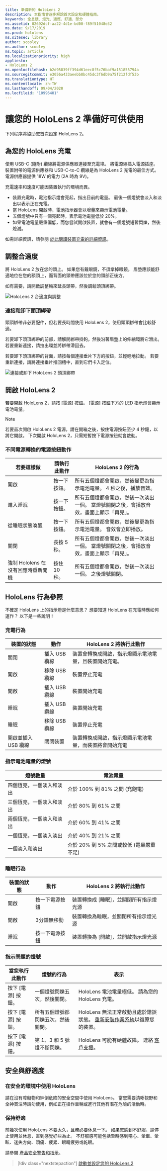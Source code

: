 ```yaml
---
title: 準備新的 HoloLens 2
description: 本指南會逐步解說首次設定和硬體指南。
keywords: 全息鏡、燈光、適應、舒適、部分
ms.assetid: 02692dcf-aa22-4d1e-bd00-f89f51048e32
ms.date: 9/17/2019
ms.prod: hololens
ms.sitesec: library
author: scooley
ms.author: scooley
ms.topic: article
ms.localizationpriority: high
appliesto:
- HoloLens 2
ms.openlocfilehash: b2d95839ff394d61eec8f5c76baf9a151855794a
ms.sourcegitcommit: e3056a433aeebb8bc45dc3f6db9a75f212fdf53b
ms.translationtype: HT
ms.contentlocale: zh-TW
ms.lasthandoff: 09/04/2020
ms.locfileid: "10996401"
---
```

# 讓您的 HoloLens 2 準備好可供使用

下列程序將協助您首次設定 HoloLens 2。

## 為您的 HoloLens 充電

使用 USB-C (隨附) 纜線將電源供應器連接至充電埠。 將電源線插入電源插座。 裝置附帶的電源供應器和 USB-C-to-C 纜線是為 HoloLens 2 充電的最佳方式。 電源供應器提供 18W 的電力 (2A 時為 9V)。

充電速率和速度可能因裝置執行的環境而異。

- 裝置充電時，電池指示燈會亮起，指出目前的電量。  最後一個燈號會淡入和淡出以表示正在充電。
- 當 HoloLens 開啟時，電池指示器會以增量來顯示電池電量。
- 五個燈號中只有一個亮起時，表示電池電量低於 20%。
- 如果電池電量嚴重偏低，而您嘗試開啟裝置，就會有一個燈號短暫閃爍，然後熄滅。

如需詳細資訊，請參閱 [於此閱讀裝置充電的詳細資訊](hololens-recovery.md#charge-the-device)。 

## 調整合適度

將 HoloLens 2 放在您的頭上。 如果您有戴眼鏡，不須拿掉眼鏡。  眉墊應該能舒適地位在您的額頭上，而背面的頭帶應該位於您的頭部正後方。

如有需要，請開啟調整輪來延長頭帶，然後調鬆頭頂綁帶。

![HoloLens 2 合適度與調整](images/hololens2-fit.png)

### 連接和卸下頭頂綁帶

頭頂綁帶非必要配件，但若要長時間使用 HoloLens 2，使用頭頂綁帶會比較舒適。

若要卸下頭頂綁帶的前部，請解開綁帶掛鉤，然後沿著眉墊上的伸縮環將它滑出。 若要重新連接，請拉出環並將綁帶滑回去。

若要卸下頭頂綁帶的背面，請按每個連接垂片下方的按鈕，並輕輕地拉動。 若要重新連接，請將連接垂片推回槽中，直到它們卡入定位。

![連接或卸下 HoloLens 2 頭頂綁帶](images/hololens2-headstrap.png)

## 開啟 HoloLens 2

若要開啟 HoloLens 2，請按 [電源] 按鈕。  [電源] 按鈕下方的 LED 指示燈會顯示電池電量。

> [!NOTE]
> 若要首次開啟 HoloLens 2 電源，請在開箱之後，按住電源按鈕至少 4 秒鐘，以將它開啟。 下次開啟 HoloLens 2，只需短暫按下電源按鈕就會啟動。

### 不同電源轉換的電源按鈕動作

| 若要這樣做 | 請執行此動作 | HoloLens 2 的行為 |
| - | - | - |
| 開啟 | 按一下按鈕。 | 所有五個燈都會開啟，然後變更為指示電池電量。 4 秒之後，播放音效。 |
| 進入睡眠 | 按一下按鈕。 | 所有五個燈都會開啟，然後一次淡出一個。 當燈號關閉之後，會播放音效，畫面上顯示「再見」。 |
| 從睡眠狀態喚醒 | 按一下按鈕。 | 所有五個燈都會開啟，然後變更為指示電池電量。 音效會立即播放。 |
| 關閉 | 長按 5 秒。 |  所有五個燈都會開啟，然後一次淡出一個。 當燈號關閉之後，會播放音效，畫面上顯示「再見」。 |
| 強制 Hololens 在沒有回應時重新開機 | 按住 10 秒。 | 所有五個燈都會開啟，然後一次淡出一個。 之後燈號關閉。 |

## HoloLens 行為參照

不確定 HoloLens 上的指示燈是什麼意思？ 想要知道 HoloLens 在充電時應如何運作？  以下是一些說明！

### 充電行為

| 裝置的狀態 | 動作 | HoloLens 2 將執行此動作 |
| - | - | - |
| 關閉 | 插入 USB 纜線 | 裝置會轉換成開啟，指示燈顯示電池電量，且裝置開始充電。
| 開啟 | 移除 USB 纜線 | 裝置停止充電
| 開啟 | 插入 USB 纜線 | 裝置開始充電
| 睡眠 | 插入 USB 纜線 | 裝置開始充電
| 睡眠 | 移除 USB 纜線 | 裝置停止充電
| 開啟並插入 USB 纜線 | 關閉裝置 | 裝置轉換成開啟，指示燈顯示電池電量，而裝置將會開始充電 |

### 指示電池電量的燈號

| 燈號數量 | 電池電量 |
| - | - |
| 四個恆亮，一個淡入和淡出 | 介於 100% 到 81% 之間 (充飽電) |
| 三個恆亮，一個淡入和淡出 | 介於 80% 到 61% 之間 |
| 兩個恆亮，一個淡入和淡出 | 介於 60% 到 41% 之間 |
| 一個恆亮，一個淡入淡出 | 介於 40% 到 21% 之間 |
| 一個淡入和淡出 | 介於 20% 到 5% 之間或較低 (電量嚴重不足) |

### 睡眠行為

| 裝置的狀態 | 動作 | HoloLens 2 將執行此動作 |
| - | - | - |
| 開啟 | 按一下電源按鈕 | 裝置轉換成 [睡眠]，並關閉所有指示燈光源 |
| 開啟 | 3分鐘無移動 | 裝置轉換為睡眠，並關閉所有指示燈光源 |
| 睡眠 | 按一下電源按鈕 | 裝置轉換為 [開啟]，並開啟指示燈光源 |

### 指示問題的燈號

| 當您執行此動作 | 燈號的行為 | 表示 |
| - | - | - |
| 按下 [電源] 按鈕。 | 一個燈號閃爍五次，然後關閉。 | HoloLens 電池電量極低。 請為您的 HoloLens 充電。 |
| 按下 [電源] 按鈕。 | 所有五個燈號都閃爍五次，然後關閉。 |  HoloLens 無法正常啟動且處於錯誤狀態。 [重新安裝作業系統](hololens-recovery.md)以復原您的裝置。 |
| 按下 [電源] 按鈕。 | 第 1、3 和 5 號燈不斷閃爍。 |  HoloLens 可能有硬體故障。 連絡 [客戶支援](https://support.microsoft.com/en-us/supportforbusiness/productselection?sapid=3ec35c62-022f-466b-3a1e-dbbb7b9a55fb)。 |

## 安全與舒適度

### 在安全的環境中使用 HoloLens

請在沒有障礙物和絆倒危險的安全空間中使用 HoloLens。 當您需要清晰視野和全神貫注時請勿使用，例如正在操作車輛或進行其他有潛在危險的活動時。

### 保持舒適

前幾次使用 HoloLens 不要太久，且務必要休息一下。 如果您感到不舒服，請停止使用並休息，直到感覺好些為止。 不舒服感可能包括暫時感到噁心、暈車、暈眩、迷失方向、頭痛、疲累、眼睛疲勞或乾眼。

請參閱 [產品安全警告和指示](https://support.microsoft.com/help/4558037/product-safety-warnings-and-instructions)。

> [!div class="nextstepaction"]
> [啟動並設定您的 HoloLens 2](hololens2-start.md)
